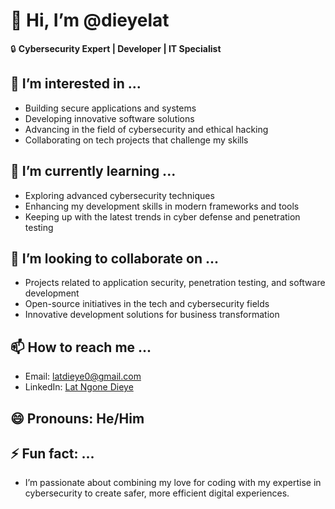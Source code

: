 # 👋 Hi, I’m @dieyelat

🔒 **Cybersecurity Expert | Developer | IT Specialist**

## 👀 I’m interested in ...
- Building secure applications and systems
- Developing innovative software solutions
- Advancing in the field of cybersecurity and ethical hacking
- Collaborating on tech projects that challenge my skills

## 🌱 I’m currently learning ...
- Exploring advanced cybersecurity techniques
- Enhancing my development skills in modern frameworks and tools
- Keeping up with the latest trends in cyber defense and penetration testing

## 💞️ I’m looking to collaborate on ...
- Projects related to application security, penetration testing, and software development
- Open-source initiatives in the tech and cybersecurity fields
- Innovative development solutions for business transformation

## 📫 How to reach me ...
- Email: [latdieye0@gmail.com](mailto:latdieye0@gmail.com)
- LinkedIn: [Lat Ngone Dieye](https://www.linkedin.com/in/latngonedieye)

## 😄 Pronouns: He/Him

## ⚡ Fun fact: ...
- I’m passionate about combining my love for coding with my expertise in cybersecurity to create safer, more efficient digital experiences.
